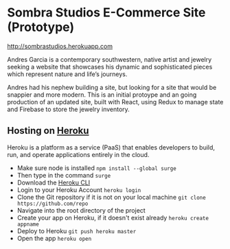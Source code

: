 # Sombra Studios E-Commerce Site (Prototype)
http://sombrastudios.herokuapp.com

Andres Garcia is a contemporary southwestern, native artist and jewelry seeking a website that showcases his dynamic and sophisticated pieces which represent nature and life’s journeys. 

Andres had his nephew building a site, but looking for a site that would be snappier and more modern. This is an initial protoype and an going production of an updated site, built with React, using Redux to manage state and Firebase to store the jewelry inventory.

## Hosting on [Heroku](http://https://www.heroku.com)
Heroku is a platform as a service (PaaS) that enables developers to build, run, and operate applications entirely in the cloud.

  * Make sure node is installed ````npm install --global surge````
  * Then type in the command ````surge````
  * Download the [Heroku CLI](https://devcenter.heroku.com/articles/heroku-cli)
  * Login to your Heroku Account ````heroku login````
  * Clone the Git repository if it is not on your local machine ````git clone https://github.com/repo````
  * Navigate into the root directory of the project
  * Create your app on Heroku, if it doesn't exist already ````heroku create appname````
  * Deploy to Heroku ````git push heroku master````
  * Open the app ````heroku open````
